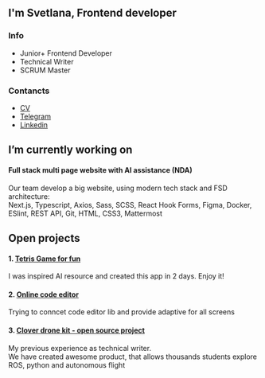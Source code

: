 ## I'm Svetlana, Frontend developer
### Info
- Junior+ Frontend Developer
- Technical Writer
- SCRUM Master

### Contancts
- [CV](https://hh.ru/resume/6103c61fff0cb952210039ed1f64357567564d?from=share_ios)
- [Telegram](https://t.me/Sv_Solomatnikova)
- [Linkedin](https://www.linkedin.com/in/svetlana-solomatnikova/)

## I’m currently working on 
#### Full stack multi page website with AI assistance (NDA)
Our team develop a big website, using modern tech stack and FSD architecture: <br>
Next.js, Typescript, Axios, Sass, SCSS, React Hook Forms, Figma, Docker, ESlint, REST API, Git, HTML, CSS3, Mattermost
## Open projects
#### 1. [Tetris Game for fun](https://github.com/Svetk0/tetris-ai)
I was inspired AI resource and created this app in 2 days. Enjoy it!
#### 2. [Online code editor](https://github.com/Svetk0/task-code-editor)
Trying to conncet code editor lib and provide adaptive for all screens
#### 3. [Clover drone kit - open source project](https://github.com/Svetk0/clever)
My previous experience as technical writer. <br>
We have created awesome product, that allows thousands students explore ROS, python and autonomous flight
<!--
**Svetk0/Svetk0** is a ✨ _special_ ✨ repository because its `README.md` (this file) appears on your GitHub profile.

Here are some ideas to get you started:

- 🔭 I’m currently working on ...
- 🌱 I’m currently learning ...
- 👯 I’m looking to collaborate on ...
- 🤔 I’m looking for help with ...
- 💬 Ask me about ...
- 📫 How to reach me: ...
- 😄 Pronouns: ...
- ⚡ Fun fact: ...
-->
